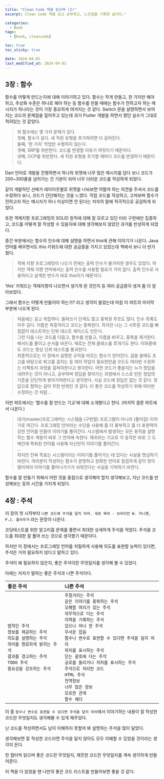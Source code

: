 ```yaml
---
title: "Clean Code 책을 읽으며 (2)"
excerpt: Clean Code 책을 읽고 공부하고, 느낀점을 기록한 글이다."

categories:
  - Book
tags:
  - [book, cleancode]

toc: true
toc_sticky: true

date: 2024-04-01
last_modified_at: 2024-04-01
---
```


## 3장 : 함수

함수를 어떻게 만드는지에 대해 이야기하고 있다. 함수는 작게 만들고, 한 가지만 해야 하고, 추상화 수준은 하나로 해야 하는 등 함수를 만들 때에는 함수가 전하고자 하는 메시지가 하나라는 것이 가장 중요하게 여겨지는 것 같다.
Switch 문을 설명하면서 보여지는 코드의 문제점을 짚어주고 있는데 과거 Flutter 개발을 하면서 했던 실수가 그대로 적혀있는 것 같았다.

> 위 함수에는 몇 가지 문제가 있다.<br>
> 첫째, 함수가 길다. 새 직원 유형을 추가하려면 더 길어진다.<br>
> 둘째, ‘한 가지’ 작업만 수행하지 않는다.<br>
> 셋째, SRP를 위반한다. 코드를 변경할 이유가 여럿이기 때문이다.<br>
> 넷째, OCP를 위반한다. 새 직원 유형을 추가할 때마다 코드를 변경하기 때문이다.

Dart 언어로 개발을 진행하면서 하나의 위젯에 너무 많은 메시지를 담다 보니 코드가 200~300줄을 넘어가는 건 기본이 되어 너무 더러운 코드를 작성하게 되었다.

같이 개발하던 선배가 레이아웃별로 위젯을 나눠보면 어떨까 하는 의견을 주셔서 코드를 수정하다 보니, 코드가 간단해지는 것을 느꼈다. 직접 코드를 작성하고, 고쳐보며 함수가 전하고자 하는 메시지가 하나 이상이면 안 된다는 저자의 말에 적극적으로 공감하게 되었다.

또한 객체지향 프로그래밍의 SOLID 원칙에 대해 잘 모르고 있던 터라 구현에만 집중하고, 코드를 어떻게 잘 작성할 수 있을지에 대해 생각해보지 않았던 과거를 반성하게 되었다.

중간 부분에서는 함수의 인수에 대해 설명을 하면서 this에 관해 이야기가 나온다. Java 언어를 배우면서도 this 키워드에 대한 궁금증을 가지고 있었는데 책에서 보니 더 반가웠다.

> 객체 지향 프로그래밍이 나오기 전에는 출력 인수가 불가피한 경우도 있었다. 하지만 객체 지향 언어에서는 출력 인수를 사용할 필요가 거의 없다. 출력 인수로 사용하라고 설계한 변수가 바로 this이기 때문이다.

’this’ 키워드는 객체지향이 나오면서 생기게 된 것인지 등 여러 궁금증이 생겨 좀 더 알아보았다.

그래서 함수는 어떻게 만들어야 하는가? 라고 생각이 들었는데 마침 이 파트의 마지막 부분에 나오게 된다.

> 처음에는 길고 복잡하다. 들여쓰기 단계도 많고 중복된 루프도 많다. 인수 목록도 아주 길다. 이름은 즉흥적이고 코드는 중복된다. 하지만 나는 그 서투른 코드를 빠짐없이 테스트하는 단위 테스트 케이스도 만든다. <br> 그런 다음 나는 코드를 다듬고, 함수를 만들고, 이름을 바꾸고, 중복을 제거한다. 메서드를 줄이고 순서를 바꾼다. 때로는 전체 클래스를 쪼개기도 한다. 이와중에도 코드는 항상 단위 테스트를 통과한다.<br> 최종적으로는 이 장에서 설명한 규칙을 따르는 함수가 얻어진다.
> 글을 쓸때도 초고를 바탕으로 퇴고를 걸치는 등 여러 작업이 필요한만큼 코드도 여러번 수정하는 리펙토리 과정을 걸쳐야한다고 생각한다. 어떤 코드가 좋을지는 누가 정답을 내려주는 것이 아니고, 공부하며 정답을 찾아가는 과정에서 스스로 만든 정답의 기준을 단단하게 쌓아가야한다고 생각한다. 사실 코드에 정답은 없는 것 같다. 정답으로 향하는 길이 무한 반복인 것 같다. 더 좋은 코드를 작성하기 위해 여러번 수정하는 것 처럼 ..

이번 파트에서는 ‘함수를 잘 만드는 기교’에 대해 소개했다고 한다. (마지막 결론 파트에서 나온다.)

> 대가(master)프로그래머는 시스템을 (구현할) 프로그램이 아니라 (풀어갈) 이야기로 여긴다. 프로그래밍 언어라는 수단을 사용해 좀 더 풍부하고 좀 더 표현력이 강한 언어를 만들어 이야기를 풀어간다. 시스템에서 발생하는 모든 동작을 설명하는 함수 계층이 바로 그 언어에 속한다. 재귀라는 기교로 각 동작은 바로 그 도메인에 특화된 언어를 사용해 자신만의 이야기를 풀어간다.<br>...<br>하지만 진짜 목표는 시스템이라는 이야기를 풀어가는 데 있다는 사실을 명심하기 바란다. 여러분이 작성하는 함수가 분명하고 정확한 언어로 깔끔하게 같이 맞아 떨어져야 이야기를 풀어나가기가 쉬워진다는 사실을 기억하기 바란다.

함수를 잘 만들기 위해서 어떤 것을 중점으로 생각해야 할지 생각해보고, 지난 코드를 반성해보는 등의 시간을 가지게 되었다.

## 4장 : 주석

이 장의 첫 시작부터 `나쁜 코드에 주석을 달지 마라. 새로 짜라 - 브라이언 W. 커니핸, P.J. 플라우거` 라는 문장이 나온다.

코딩테스트를 위한 알고리즘 문제를 풀면서 최대한 상세하게 주석을 적었다. 주석을 코드를 최대한 잘 풀어 쓰는 것으로 생각했기 때문이다.

하지만 이 장에서는 프로그래밍 언어를 치밀하게 사용해 의도를 표현할 능력이 있다면, 주석은 거의 필요하지 않다고 말하고 있다.

주석이 왜 필요하지 않은지, 좋은 주석이란 무엇일지를 생각해 볼 수 있었다.

아래는 저자가 말하는 좋은 주석과 나쁜 주석이다.

| 좋은 주석                                                                                                                                                               | 나쁜 주석                                                                                                                                                                                                                                                                                                                                                                                                                                    |
| :---------------------------------------------------------------------------------------------------------------------------------------------------------------------- | :------------------------------------------------------------------------------------------------------------------------------------------------------------------------------------------------------------------------------------------------------------------------------------------------------------------------------------------------------------------------------------------------------------------------------------------- |
| `법적인 주석`<br>`정보를 제공하는 주석`<br>`의도를 설명하는 주석`<br>`의미를 명료하게 밝히는 주석`<br>`결과를 경고하는 주석`<br>`TODO 주석`<br>`중요성을 강조하는 주석` | `주절거리는 주석`<br>`같은 이야기를 중복하는 주석`<br>`오해할 여지가 있는 주석`<br>`의무적으로 다는 주석`<br>`이력을 기록하는 주석`<br>`있으나 마나 한 주석`<br>`무서운 잡음`<br>`함수나 변수로 표현할 수 있다면 주석을 달지 마라`<br>`위치를 표시하는 주석`<br>`닫는 괄호에 다는 주석`<br>`공로를 돌리거나 저자를 표시하는 주석`<br>`주석으로 처리한 코드`<br>`HTML 주석`<br>`전역정보`<br>`너무 많은 정보`<br>`모호한 관계`<br>`함수 헤더` |

이 중 `함수나 변수로 표현할 수 있다면 주석을 달지 마라`에서 이야기하는 내용이 잘 작성한 코드란 무엇일지도 생각해볼 수 있게 해주었다.

난 코드를 작성하면서도 남이 이해하지 못할까 봐 설명하는 주석을 많이 달았다.

생각해보면 잘 작성한 코드라면 주석을 달지 않아도 모두 이해할 수 있었을 것이라는 생각이 든다.

한 챕터씩 읽으며 좋은 코드란 무엇일지, 깨끗한 코드란 무엇일지를 계속 생각하게 만들어준다.

이 책을 다 읽었을 땐 나만의 좋은 코드 리스트를 만들어보면 좋을 것 같다.

